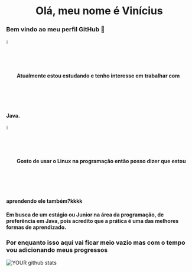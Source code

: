 <h1 align="center">Olá, meu nome é Vinícius</h1>
<h3> Bem vindo ao meu perfil GitHub 👋</h3>
<h4><img src="https://cdn.jsdelivr.net/gh/devicons/devicon/icons/java/java-original-wordmark.svg" align="center" width = 5%; height = 5%> Atualmente estou estudando e tenho interesse em trabalhar com Java.</h4>
<h4><img src="https://cdn.jsdelivr.net/gh/devicons/devicon/icons/linux/linux-plain.svg" align="center" width = 5%; height = 5%>
Gosto de usar o Linux na programação então posso dizer que estou aprendendo ele também?kkkk</h4>
<h4> Em busca de um estágio ou Junior na área da programação, de preferência em Java, pois acredito que a prática é uma das melhores formas de aprendizado. </4>

<h3>Por enquanto isso aqui vai ficar meio vazio mas com o tempo vou adicionando meus progressos</h3>



![YOUR github stats](https://github-readme-stats.vercel.app/api?username=Akom4n)

<!---
Akom4n/Akom4n is a ✨ special ✨ repository because its `README.md` (this file) appears on your GitHub profile.
You can click the Preview link to take a look at your changes.
--->
